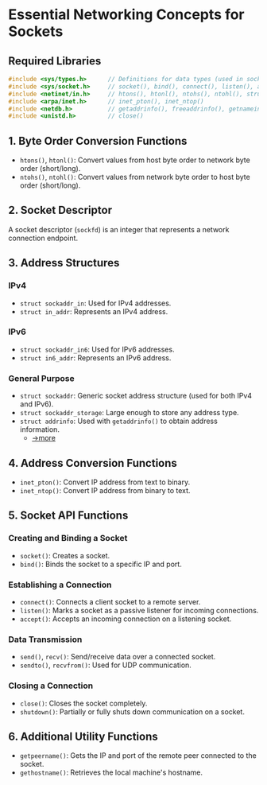 # Essential Networking Concepts for Sockets

## Required Libraries

```c
#include <sys/types.h>      // Definitions for data types (used in sockets)
#include <sys/socket.h>     // socket(), bind(), connect(), listen(), accept(), send(), recv(), sendto(), recvfrom(), shutdown()
#include <netinet/in.h>     // htons(), htonl(), ntohs(), ntohl(), struct sockaddr_in, struct in_addr, struct sockaddr_in6, struct in6_addr
#include <arpa/inet.h>      // inet_pton(), inet_ntop()
#include <netdb.h>          // getaddrinfo(), freeaddrinfo(), getnameinfo(), gethostbyname(), gethostbyaddr()
#include <unistd.h>         // close()
```

## 1. Byte Order Conversion Functions
- `htons()`, `htonl()`: Convert values from host byte order to network byte order (short/long).
- `ntohs()`, `ntohl()`: Convert values from network byte order to host byte order (short/long).

## 2. Socket Descriptor
A socket descriptor (`sockfd`) is an integer that represents a network connection endpoint.

## 3. Address Structures
### IPv4
- `struct sockaddr_in`: Used for IPv4 addresses.
- `struct in_addr`: Represents an IPv4 address.

### IPv6
- `struct sockaddr_in6`: Used for IPv6 addresses.
- `struct in6_addr`: Represents an IPv6 address.

### General Purpose
- `struct sockaddr`: Generic socket address structure (used for both IPv4 and IPv6).
- `struct sockaddr_storage`: Large enough to store any address type.
- `struct addrinfo`: Used with `getaddrinfo()` to obtain address information.
    - [->more](./_0001_get_address_inform.md)

## 4. Address Conversion Functions
- `inet_pton()`: Convert IP address from text to binary.
- `inet_ntop()`: Convert IP address from binary to text.

## 5. Socket API Functions
### Creating and Binding a Socket
- `socket()`: Creates a socket.
- `bind()`: Binds the socket to a specific IP and port.

### Establishing a Connection
- `connect()`: Connects a client socket to a remote server.
- `listen()`: Marks a socket as a passive listener for incoming connections.
- `accept()`: Accepts an incoming connection on a listening socket.

### Data Transmission
- `send()`, `recv()`: Send/receive data over a connected socket.
- `sendto()`, `recvfrom()`: Used for UDP communication.

### Closing a Connection
- `close()`: Closes the socket completely.
- `shutdown()`: Partially or fully shuts down communication on a socket.

## 6. Additional Utility Functions
- `getpeername()`: Gets the IP and port of the remote peer connected to the socket.
- `gethostname()`: Retrieves the local machine's hostname.
